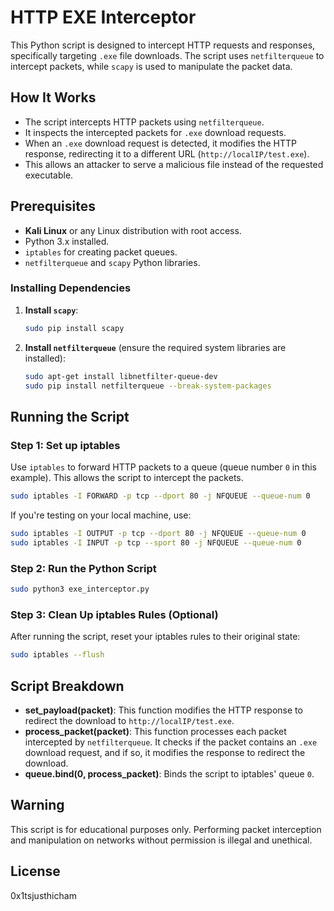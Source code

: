 
# HTTP EXE Interceptor

This Python script is designed to intercept HTTP requests and responses, specifically targeting `.exe` file downloads. The script uses `netfilterqueue` to intercept packets, while `scapy` is used to manipulate the packet data.

## How It Works

- The script intercepts HTTP packets using `netfilterqueue`.
- It inspects the intercepted packets for `.exe` download requests.
- When an `.exe` download request is detected, it modifies the HTTP response, redirecting it to a different URL (`http://localIP/test.exe`).
- This allows an attacker to serve a malicious file instead of the requested executable.

## Prerequisites

- **Kali Linux** or any Linux distribution with root access.
- Python 3.x installed.
- `iptables` for creating packet queues.
- `netfilterqueue` and `scapy` Python libraries.

### Installing Dependencies

1. **Install `scapy`**:
   ```bash
   sudo pip install scapy
   ```

2. **Install `netfilterqueue`** (ensure the required system libraries are installed):
   ```bash
   sudo apt-get install libnetfilter-queue-dev
   sudo pip install netfilterqueue --break-system-packages
   ```

## Running the Script

### Step 1: Set up iptables

Use `iptables` to forward HTTP packets to a queue (queue number `0` in this example). This allows the script to intercept the packets.

```bash
sudo iptables -I FORWARD -p tcp --dport 80 -j NFQUEUE --queue-num 0
```

If you're testing on your local machine, use:
```bash
sudo iptables -I OUTPUT -p tcp --dport 80 -j NFQUEUE --queue-num 0
sudo iptables -I INPUT -p tcp --sport 80 -j NFQUEUE --queue-num 0
```

### Step 2: Run the Python Script

```bash
sudo python3 exe_interceptor.py
```

### Step 3: Clean Up iptables Rules (Optional)

After running the script, reset your iptables rules to their original state:

```bash
sudo iptables --flush
```

## Script Breakdown

- **set_payload(packet)**: This function modifies the HTTP response to redirect the download to `http://localIP/test.exe`.
- **process_packet(packet)**: This function processes each packet intercepted by `netfilterqueue`. It checks if the packet contains an `.exe` download request, and if so, it modifies the response to redirect the download.
- **queue.bind(0, process_packet)**: Binds the script to iptables' queue `0`.

## Warning

This script is for educational purposes only. Performing packet interception and manipulation on networks without permission is illegal and unethical.

## License

0x1tsjusthicham
